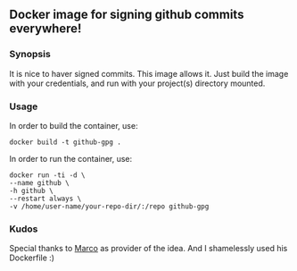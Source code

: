 ## Docker image for signing github commits everywhere!

### Synopsis

It is nice to haver signed commits. This image allows it. Just build the image with
your credentials, and run with your project(s) directory mounted.

### Usage

In order to build the container, use:

```
docker build -t github-gpg .
```


In order to run the container, use:

```
docker run -ti -d \
--name github \
-h github \
--restart always \
-v /home/user-name/your-repo-dir/:/repo github-gpg
```

### Kudos

Special thanks to [Marco](https://github.com/mmatoscom/) as provider of the
idea. And I shamelessly used his Dockerfile :) 
